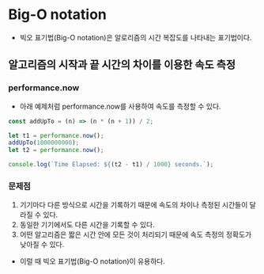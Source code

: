 # Big-O notation

- 빅오 표기법(Big-O notation)은 알로리즘의 시간 복잡도를 나타내는 표기법이다.

## 알고리즘의 시작과 끝 시간의 차이를 이용한 속도 측정

### performance.now

- 아래 예제처럼 performance.now를 사용하여 속도를 측정할 수 있다.

```jsx
const addUpTo = (n) => (n * (n + 1)) / 2;

let t1 = performance.now();
addUpTo(1000000000);
let t2 = performance.now();

console.log(`Time Elapsed: ${(t2 - t1) / 1000} seconds.`);
```

### 문제점

1. 기기마다 다른 방식으로 시간을 기록하기 때문에 속도의 차이나 측정된 시간들이 달라질 수 있다.
2. 동일한 기기에서도 다른 시간을 기록할 수 있다.
3. 어떤 알고리즘은 짧은 시간 안에 모든 것이 처리되기 때문에 속도 측정의 정확도가 낮아질 수 있다.

- 이럴 때 빅오 표기법(Big-O notation)이 유용하다.

